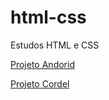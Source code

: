 # html-css
 Estudos HTML e CSS
<html lang="pt-br">
<body>
 <p><a href="https://davigirao.github.io/ex021-desafio10-.html/">Projeto Andorid</a></p>

 <p><a href="https://davigirao.github.io/ex022-desafio12-/cordel.html">Projeto Cordel</a></p>
</body>
</html>
 
